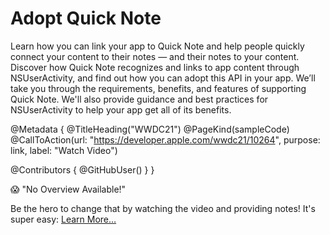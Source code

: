 # Adopt Quick Note

Learn how you can link your app to Quick Note and help people quickly connect your content to their notes — and their notes to your content. Discover how Quick Note recognizes and links to app content through NSUserActivity, and find out how you can adopt this API in your app. We’ll take you through the requirements, benefits, and features of supporting Quick Note. We'll also provide guidance and best practices for NSUserActivity to help your app get all of its benefits.

@Metadata {
   @TitleHeading("WWDC21")
   @PageKind(sampleCode)
   @CallToAction(url: "https://developer.apple.com/wwdc21/10264", purpose: link, label: "Watch Video")

   @Contributors {
      @GitHubUser(<replace this with your GitHub handle>)
   }
}

😱 "No Overview Available!"

Be the hero to change that by watching the video and providing notes! It's super easy:
 [Learn More…](https://wwdcnotes.github.io/WWDCNotes/documentation/wwdcnotes/contributing)
